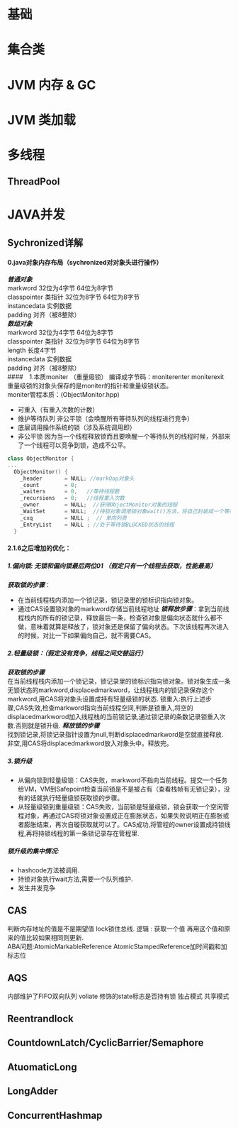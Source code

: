 # 基础

# 集合类

# JVM 内存 & GC 

# JVM 类加载

# 多线程
## ThreadPool







# JAVA并发
## Sychronized详解  
#### 0.java对象内存布局（sychronized对对象头进行操作）  
***普通对象***  
markword 32位为4字节 64位为8字节  
classpointer 类指针 32位为8字节 64位为8字节  
instancedata 实例数据  
padding 对齐（被8整除）  
***数组对象***  
markword 32位为4字节 64位为8字节  
classpointer 类指针 32位为8字节 64位为8字节  
length 长度4字节  
instancedata 实例数据  
padding 对齐（被8整除）    
####　1.本质moniter （重量级锁）
编译成字节码：moniterenter  moniterexit  
重量级锁的对象头保存的是moniter的指针和重量级锁状态。  
moniter管程本质：(ObjectMonitor.hpp)  
- 可重入（有重入次数的计数）
- 维护等待队列 非公平锁（会唤醒所有等待队列的线程进行竞争）
- 底层调用操作系统的锁（涉及系统调用即）
- 非公平锁 因为当一个线程释放锁而且要唤醒一个等待队列的线程时候，外部来了一个线程可以竞争到锁，造成不公平。
```C++
class ObjectMonitor {
...
  ObjectMonitor() {
    _header       = NULL; //markOop对象头
    _count        = 0;    
    _waiters      = 0,   //等待线程数
    _recursions   = 0;   //线程重入次数
    _owner        = NULL;  //获得ObjectMonitor对象的线程
    _WaitSet      = NULL;  //持锁对象调用锁对象wait()方法，将自己封装成一个等待节点放入这个set中，然后唤醒一个等待节点，用park将自己挂起(会释放锁)，直到其他线程通过notify，会将它从waitset放到竞争队列。 
    _cxq          = NULL ;	// 单向列表
    _EntryList    = NULL ; //处于等待锁BLOCKED状态的线程
  }
```
#### 2.1.6之后增加的优化： 
##### 1.偏向锁: 无锁和偏向锁最后两位01 （假定只有一个线程去获取，性能最高） 
***获取锁的步骤***： 
  - 在当前线程栈内添加一个锁记录，锁记录里的锁标识指向锁对象。
  - 通过CAS设置锁对象的markword存储当前线程地址
***锁释放步骤***：拿到当前线程栈内的所有的锁记录，释放最后一条，检查锁对象是偏向状态就什么都不做，意味着就算是释放了，锁对象还是保留了偏向状态。下次该线程再次进入的时候，对比一下如果偏向自己，就不需要CAS。

##### 2.轻量级锁：（假定没有竞争，线程之间交替运行）
***获取锁的步骤***  
在当前线程栈内添加一个锁记录，锁记录里的锁标识指向锁对象。锁对象生成一条无锁状态的markword,displacedmarkword，让线程栈内的锁记录保存这个markword,用CAS将对象头设置成持有轻量级锁的状态. 
锁重入:执行上述步骤,CAS失效,检查markword指向当前线程空间,判断是锁重入,将空的displacedmarkworod加入线程栈的当前锁记录,通过锁记录的条数记录锁重入次数.否则就是锁升级.
***释放锁的步骤***  
找到锁记录,将锁记录指针设置为null,判断displacedmarkword是空就直接释放.
非空,用CAS将displacedmarkword放入对象头中。释放完。

##### 3.锁升级
- 从偏向锁到轻量级锁：CAS失败，markword不指向当前线程。提交一个任务给VM，VM到Safepoint检查当前锁是不是被占有（查看栈帧有无锁记录），没有的话就执行轻量级锁获取锁的步骤。
- 从轻量级锁到重量级锁：CAS失败，当前锁是轻量级锁，锁会获取一个空闲管程对象，再通过CAS将锁对象设置成正在膨胀状态，如果失败说明正在膨胀或者膨胀结束，再次自璇获取就可以了。CAS成功,将管程的owner设置成持锁线程,再将持锁线程的第一条锁记录存在管程里.

##### 锁升级的集中情况:
- hashcode方法被调用.
- 持锁对象执行wait方法,需要一个队列维护.
- 发生并发竞争  


## CAS
判断内存地址的值是不是期望值 lock锁住总线.
逻辑 : 获取一个值 再用这个值和原来的值比较如果相同则更新.  
ABA问题:AtomicMarkableReference AtomicStampedReference加时间戳和加标志位


## AQS 
内部维护了FIFO双向队列
voliate 修饰的state标志是否持有锁
独占模式 共享模式
## Reentrandlock
## CountdownLatch/CyclicBarrier/Semaphore
## AtuomaticLong 
## LongAdder
## ConcurrentHashmap
